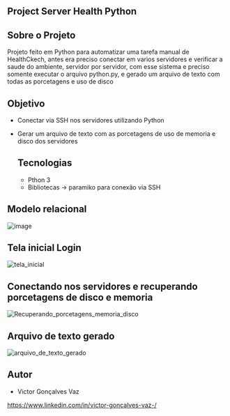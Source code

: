 ## Project Server Health Python

## Sobre o Projeto
Projeto feito em Python para automatizar uma tarefa manual de HealthCkech, antes era preciso conectar em varios servidores e verificar a saude do ambiente, servidor por servidor, com esse sistema e preciso somente executar o arquivo python.py, e gerado um arquivo de texto com todas as porcetagens e uso de disco

## Objetivo
- Conectar via SSH nos servidores utilizando Python
- Gerar um arquivo de texto com as porcetagens de uso de memoria e disco dos servidores

  ## Tecnologias
  - Pthon 3
  - Bibliotecas -> paramiko para conexão via SSH

## Modelo relacional
![image](https://github.com/victorvaz001/Server-Health-Checker-python/assets/42657636/c07a1730-fd09-4df1-8259-9e522cd47c00)



## Tela inicial Login
![tela_inicial](https://github.com/victorvaz001/Server-Health-Checker-python/assets/42657636/e36bfc15-bc57-4a23-ba49-b724579b49f3)

## Conectando nos servidores e recuperando porcetagens de disco e memoria
![Recuperando_porcetagens_memoria_disco](https://github.com/victorvaz001/Server-Health-Checker-python/assets/42657636/0230fb62-be11-4ba4-8674-3a87e02490a2)

## Arquivo de texto gerado
![arquivo_de_texto_gerado](https://github.com/victorvaz001/Server-Health-Checker-python/assets/42657636/d0de7de9-451d-44ab-afaf-4efce49e4456)


## Autor
- Victor Gonçalves Vaz

https://www.linkedin.com/in/victor-goncalves-vaz-/

